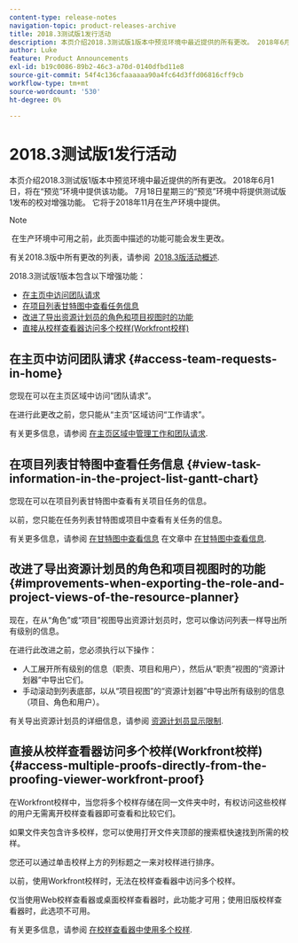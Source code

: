 ```yaml
---
content-type: release-notes
navigation-topic: product-releases-archive
title: 2018.3测试版1发行活动
description: 本页介绍2018.3测试版1版本中预览环境中最近提供的所有更改。 2018年6月1日，将在“预览”环境中提供该功能。 7月18日星期三的“预览”环境中将提供测试版1发布的校对增强功能。 它将于2018年11月在生产环境中提供。
author: Luke
feature: Product Announcements
exl-id: b19c0086-89b2-46c3-a70d-0140dfbd11e8
source-git-commit: 54f4c136cfaaaaaa90a4fc64d3ffd06816cff9cb
workflow-type: tm+mt
source-wordcount: '530'
ht-degree: 0%

---
```


# 2018.3测试版1发行活动

本页介绍2018.3测试版1版本中预览环境中最近提供的所有更改。 2018年6月1日，将在“预览”环境中提供该功能。 7月18日星期三的“预览”环境中将提供测试版1发布的校对增强功能。 它将于2018年11月在生产环境中提供。

>[!NOTE]
>
> 在生产环境中可用之前，此页面中描述的功能可能会发生更改。

有关2018.3版中所有更改的列表，请参阅  [2018.3版活动概述](../../../../product-announcements/product-releases/quarterly-release-archive/2018.3-release-activity/2018.3-release-activity-overview.md).

2018.3测试版1版本包含以下增强功能：

* [在主页中访问团队请求](#access-team-requests-in-home)
* [在项目列表甘特图中查看任务信息](#view-task-information-in-the-project-list-gantt-chart)
* [改进了导出资源计划员的角色和项目视图时的功能](#improvements-when-exporting-the-role-and-project-views-of-the-resource-planner)
* [直接从校样查看器访问多个校样(Workfront校样)](#access-multiple-proofs-directly-from-the-proofing-viewer-workfront-proof)

## 在主页中访问团队请求 {#access-team-requests-in-home}

您现在可以在主页区域中访问“团队请求”。

在进行此更改之前，您只能从“主页”区域访问“工作请求”。

有关更多信息，请参阅 [在主页区域中管理工作和团队请求](../../../../workfront-basics/using-home/using-the-home-area/manage-work-and-team-requests-home.md).

## 在项目列表甘特图中查看任务信息 {#view-task-information-in-the-project-list-gantt-chart}

您现在可以在项目列表甘特图中查看有关项目任务的信息。 

以前，您只能在任务列表甘特图或项目中查看有关任务的信息。

有关更多信息，请参阅 [在甘特图中查看信息](../../../../manage-work/gantt-chart/use-the-gantt-chart/view-info-in-gantt.md) 在文章中 [在甘特图中查看信息](../../../../manage-work/gantt-chart/use-the-gantt-chart/view-info-in-gantt.md).

## 改进了导出资源计划员的角色和项目视图时的功能 {#improvements-when-exporting-the-role-and-project-views-of-the-resource-planner}

现在，在从“角色”或“项目”视图导出资源计划员时，您可以像访问列表一样导出所有级别的信息。

在进行此改进之前，您必须执行以下操作：

* 人工展开所有级别的信息（职责、项目和用户），然后从“职责”视图的“资源计划器”中导出它们。
* 手动滚动到列表底部，以从“项目视图”的“资源计划器”中导出所有级别的信息（项目、角色和用户）。

有关导出资源计划员的详细信息，请参阅 [资源计划员显示限制](../../../../resource-mgmt/resource-planning/resource-planner-display-limitations.md).

## 直接从校样查看器访问多个校样(Workfront校样) {#access-multiple-proofs-directly-from-the-proofing-viewer-workfront-proof}

在Workfront校样中，当您将多个校样存储在同一文件夹中时，有权访问这些校样的用户无需离开校样查看器即可查看和比较它们。 

如果文件夹包含许多校样，您可以使用打开文件夹顶部的搜索框快速找到所需的校样。

您还可以通过单击校样上方的列标题之一来对校样进行排序。

以前，使用Workfront校样时，无法在校样查看器中访问多个校样。

仅当使用Web校样查看器或桌面校样查看器时，此功能才可用；使用旧版校样查看器时，此选项不可用。

有关更多信息，请参阅 [在校样查看器中使用多个校样](../../../../workfront-proof/wp-work-proofsfiles/review-proofs-wpv/work-with-multiple-proofs.md).
